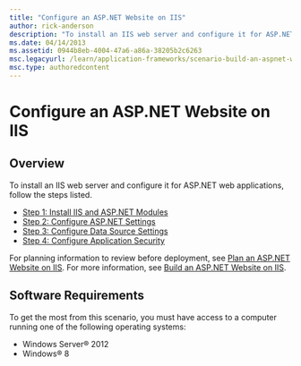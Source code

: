 ```yaml
---
title: "Configure an ASP.NET Website on IIS"
author: rick-anderson
description: "To install an IIS web server and configure it for ASP.NET web applications, follow the steps listed: Install IIS and ASP.NET Modules, Configure ASP.NET Setti..."
ms.date: 04/14/2013
ms.assetid: 0944b8eb-4004-47a6-a86a-38205b2c6263
msc.legacyurl: /learn/application-frameworks/scenario-build-an-aspnet-website-on-iis/configure-an-asp-net-website-on-iis
msc.type: authoredcontent
---
```

Configure an ASP.NET Website on IIS
====================
## Overview

To install an IIS web server and configure it for ASP.NET web applications, follow the steps listed.

- [Step 1: Install IIS and ASP.NET Modules](configuring-step-1-install-iis-and-asp-net-modules.md)
- [Step 2: Configure ASP.NET Settings](configuring-step-2-configure-asp-net-settings.md)
- [Step 3: Configure Data Source Settings](configuring-step-3-configure-data-source-settings.md)
- [Step 4: Configure Application Security](configuring-step-4-configure-application-security.md)

For planning information to review before deployment, see [Plan an ASP.NET Website on IIS](plan-an-asp-net-website-on-iis.md). For more information, see [Build an ASP.NET Website on IIS](overview-build-an-asp-net-website-on-iis.md).

## Software Requirements

To get the most from this scenario, you must have access to a computer running one of the following operating systems:

- Windows Server® 2012
- Windows® 8
